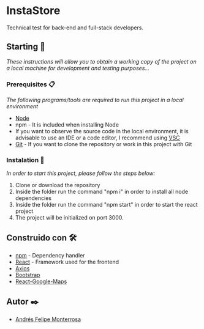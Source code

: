 # InstaStore
Technical test for back-end and full-stack developers.
 
## Starting 🚀

_These instructions will allow you to obtain a working copy of the project on a local machine for development and testing purposes..._

### Prerequisites 📋

_The following programs/tools are required to run this project in a local environment_

* [Node](https://nodejs.org/en/download/)
* npm - It is included when installing Node
* If you want to observe the source code in the local environment, it is advisable to use an IDE or a code editor, I recommend using [VSC](https://code.visualstudio.com)
* [Git](https://git-scm.com/downloads) - If you want to clone the repository or work in this project with Git

### Instalation 🔧

_In order to start this project, please follow the steps below:_

1. Clone or download the repository
2. Inside the folder run the command "npm i" in order to install all node dependencies
3. Inside the folder run the command "npm start" in order to start the react project
4. The project will be initialized on port 3000.

## Construido con 🛠️

* [npm](https://www.npmjs.com) - Dependency handler
* [React](https://es.reactjs.org/) - Framework used for the frontend
* [Axios](https://github.com/axios/axios)
* [Bootstrap](https://getbootstrap.com/)
* [React-Google-Maps](https://www.npmjs.com/package/react-google-maps)

## Autor ✒️

* [Andrés Felipe Monterrosa](https://www.linkedin.com/in/andres-felipe-monterrosa-alarcon)

